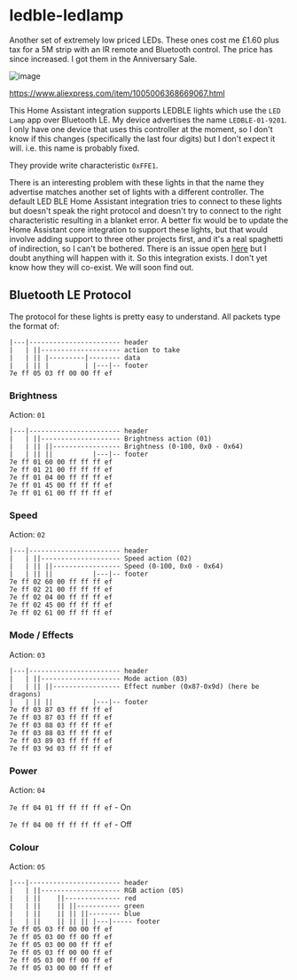 # ledble-ledlamp

Another set of extremely low priced LEDs.  These ones cost me £1.60 plus tax for a 5M strip with an IR remote and Bluetooth control.  The price has since increased.  I got them in the Anniversary Sale.

![image](https://github.com/8none1/ledble-ledlamp/assets/6552931/5055edfb-6705-41d6-8384-d12797efa29f)

<https://www.aliexpress.com/item/1005006368669067.html>

This Home Assistant integration supports LEDBLE lights which use the `LED Lamp` app over Bluetooth LE.  My device advertises the name `LEDBLE-01-9201`.  I only have one device that uses this controller at the moment, so I don't know if this changes (specifically the last four digits) but I don't expect it will. i.e. this name is probably fixed.

They provide write characteristic `0xFFE1`.

There is an interesting problem with these lights in that the name they advertise matches another set of lights with a different controller.  The default LED BLE Home Assistant integration tries to connect to these lights but doesn't speak the right protocol and doesn't try to connect to the right characteristic resulting in a blanket error.  A better fix would be to update the Home Assistant core integration to support these lights, but that would involve adding support to three other projects first, and it's a real spaghetti of indirection, so I can't be bothered.  There is an issue open [here](https://github.com/home-assistant/core/issues/105338#issuecomment-2010342769) but I doubt anything will happen with it.
So this integration exists.  I don't yet know how they will co-exist.  We will soon find out.

## Bluetooth LE Protocol

The protocol for these lights is pretty easy to understand.  All packets type the format of:

```text
|---|----------------------- header
|   | ||-------------------- action to take
|   | || |---------|-------- data
|   | || |         | |---|-- footer
7e ff 05 03 ff 00 00 ff ef
```

### Brightness

Action: `01`

```text
|---|----------------------- header
|   | ||-------------------- Brightness action (01)
|   | || ||----------------- Brightness (0-100, 0x0 - 0x64)
|   | || ||          |---|-- footer
7e ff 01 60 00 ff ff ff ef
7e ff 01 21 00 ff ff ff ef
7e ff 01 04 00 ff ff ff ef
7e ff 01 45 00 ff ff ff ef
7e ff 01 61 00 ff ff ff ef
```

### Speed

Action: `02`

```text
|---|----------------------- header
|   | ||-------------------- Speed action (02)
|   | || ||----------------- Speed (0-100, 0x0 - 0x64)
|   | || ||          |---|-- footer
7e ff 02 60 00 ff ff ff ef
7e ff 02 21 00 ff ff ff ef
7e ff 02 04 00 ff ff ff ef
7e ff 02 45 00 ff ff ff ef
7e ff 02 61 00 ff ff ff ef
```

### Mode / Effects

Action: `03`

```text
|---|----------------------- header
|   | ||-------------------- Mode action (03)
|   | || ||----------------- Effect number (0x87-0x9d) (here be dragons)
|   | || ||          |---|-- footer
7e ff 03 87 03 ff ff ff ef
7e ff 03 87 03 ff ff ff ef
7e ff 03 88 03 ff ff ff ef
7e ff 03 88 03 ff ff ff ef
7e ff 03 89 03 ff ff ff ef
7e ff 03 9d 03 ff ff ff ef
```

### Power

Action: `04`

`7e ff 04 01 ff ff ff ff ef` - On

`7e ff 04 00 ff ff ff ff ef` - Off

### Colour

Action: `05`

```text
|---|----------------------- header
|   | ||-------------------- RGB action (05)
|   | ||    ||-------------- red
|   | ||    || ||----------- green
|   | ||    || || ||-------- blue
|   | ||    || || || |---|----- footer
7e ff 05 03 ff 00 00 ff ef
7e ff 05 03 00 ff 00 ff ef
7e ff 05 03 00 00 ff ff ef
7e ff 05 03 ff 00 00 ff ef
7e ff 05 03 00 ff 00 ff ef
7e ff 05 03 00 00 ff ff ef
```
